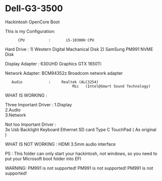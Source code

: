 # Dell-G3-3500
Hackintosh OpenCore Boot                       

This is my Configuration:
         
          CPU           :       i5-10300H CPU 
   
  Hard     Drive    :      1)  Western Digital Machanical Disk
                                    2) SamSung PM991 NVME Disk

Display Adapter  :     630UHD Graphics
                                    GTX 1650Ti 

Network Adapter:    BCM94352z Broadcom network adapter

       Audio            :     Realtek (ALC3254)
                                   Mic   (Intel@Smart Sound Technology)

WHAT IS WORKING : 
 
Three Important Driver     : 
1.Display   
2.Audio    
3.Network 

Not too Important Driver :  
3x Usb 
Backlight Keyboard 
 Ethernet 
SD card 
Type C
TouchPad ( As original )

WHAT IS NOT WORKING :
HDMI 
3.5mm audio interface 
 

PS : This folder can only start your hackintosh, not windows, so you need to put your Microsoft boot folder into EFI

WARNING:    PM991 is not supported!
                      PM991 is not supported!
                      PM991 is not supported!  







 